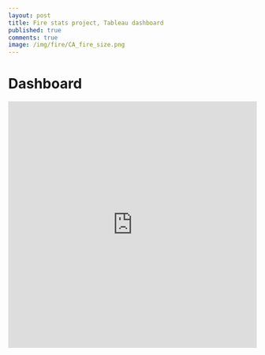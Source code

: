 ```yaml
---
layout: post
title: Fire stats project, Tableau dashboard
published: true
comments: true
image: /img/fire/CA_fire_size.png
---
```


# Dashboard

<iframe src="https://public.tableau.com/views/1_88MillionUSFires/FireDash?:embed=yes&:display_count=yes&:showVizHome=no" style="width:100%; height:500px;" frameborder="0"></iframe>

